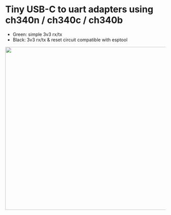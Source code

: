 
# Tiny USB-C to uart adapters using ch340n / ch340c / ch340b

* Green: simple 3v3 rx/tx
* Black: 3v3 rx/tx & reset circuit compatible with esptool

<img src="img/uuart.jpg" width="512">

